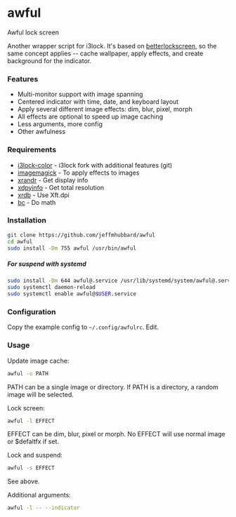 # awful
Awful lock screen  
  
Another wrapper script for i3lock. It's based on
[betterlockscreen](https://github.com/pavanjadhaw/betterlockscreen), so the
same concept applies -- cache wallpaper, apply effects, and create background
for the indicator.

### Features
- Multi-monitor support with image spanning
- Centered indicator with time, date, and keyboard layout
- Apply several different image effects: dim, blur, pixel, morph
- All effects are optional to speed up image caching
- Less arguments, more config
- Other awfulness

### Requirements
- [i3lock-color](https://github.com/PandorasFox/i3lock-color) - i3lock fork with additional features (git)  
- [imagemagick](https://www.imagemagick.org/script/index.php) - To apply effects to images  
- [xrandr](https://www.x.org/wiki/Projects/XRandR/) - Get display info  
- [xdpyinfo](https://www.x.org/archive/X11R7.7/doc/man/man1/xdpyinfo.1.xhtml) - Get total resolution  
- [xrdb](https://www.x.org/pub/X11R7.5/doc/man/man1/xrdb.1.html) - Use Xft.dpi 
- [bc](https://www.gnu.org/software/bc/) - Do math  

### Installation
```sh
git clone https://github.com/jeffmhubbard/awful
cd awful
sudo install -Dm 755 awful /usr/bin/awful
```

##### For suspend with systemd
```sh
sudo install -Dm 644 awful@.service /usr/lib/systemd/system/awful@.service
sudo systemctl daemon-reload
sudo systemctl enable awful@$USER.service
```

### Configuration
Copy the example config to `~/.config/awfulrc`. Edit.  

### Usage
Update image cache:
```sh
awful -u PATH
```  
PATH can be a single image or directory. If PATH is a directory, a random image will be selected.  

Lock screen:
```sh
awful -l EFFECT
```
EFFECT can be dim, blur, pixel or morph. No EFFECT will use normal image or $defaltfx if set. 

Lock and suspend:
```sh
awful -s EFFECT
```
See above.  

Additional arguments:
```sh
awful -l -- --indicator
```

